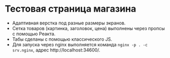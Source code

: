 # Тестовая страница магазина

- Адаптивная верстка под разные размеры экранов.
- Сетка товаров (картинка, заголовок, цена) выполнены через пропсы с помощью Реакта.
- Табы сделаны с помощью классического JS.
- Для запуска через nginx выполняется команда `nginx -p . -c srv.nginx`, адрес http://localhost:34600/.
